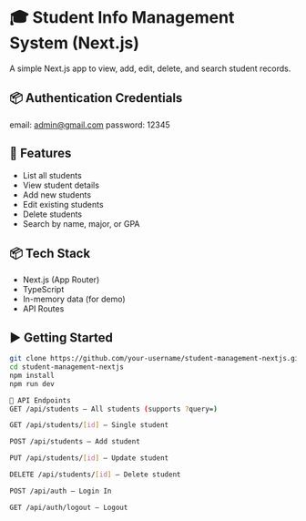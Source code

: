 # 🎓 Student Info Management System (Next.js)

A simple Next.js app to view, add, edit, delete, and search student records.

## 📦 Authentication Credentials
email: admin@gmail.com
password: 12345


## 🚀 Features

- List all students
- View student details
- Add new students
- Edit existing students
- Delete students
- Search by name, major, or GPA

## 📦 Tech Stack

- Next.js (App Router)
- TypeScript
- In-memory data (for demo)
- API Routes

## ▶️ Getting Started

```bash
git clone https://github.com/your-username/student-management-nextjs.git
cd student-management-nextjs
npm install
npm run dev

📌 API Endpoints
GET /api/students — All students (supports ?query=)

GET /api/students/[id] — Single student

POST /api/students — Add student

PUT /api/students/[id] — Update student

DELETE /api/students/[id] — Delete student

POST /api/auth — Login In

GET /api/auth/logout — Logout